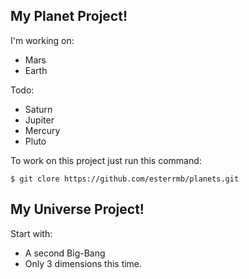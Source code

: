 My Planet Project!
------------------

I'm working on:
 - Mars
 - Earth
 
Todo:
 - Saturn
 - Jupiter
 - Mercury
 - Pluto
  
To work on this project just run this command:

```shell
$ git clore https://github.com/esterrmb/planets.git
```


My Universe Project!
--------------------

Start with:
 - A second Big-Bang
 - Only 3 dimensions this time.

